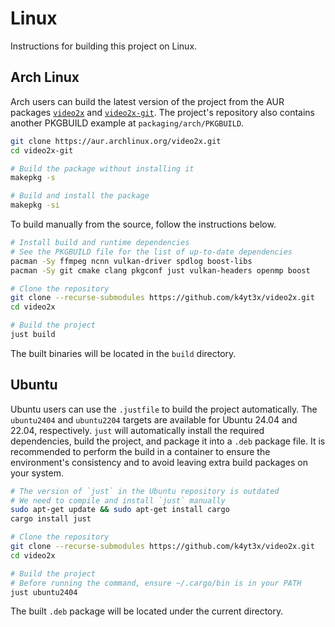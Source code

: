 # Linux

Instructions for building this project on Linux.

## Arch Linux

Arch users can build the latest version of the project from the AUR packages [`video2x`](https://aur.archlinux.org/packages/video2x) and [`video2x-git`](https://aur.archlinux.org/packages/video2x-git). The project's repository also contains another PKGBUILD example at `packaging/arch/PKGBUILD`.

```bash
git clone https://aur.archlinux.org/video2x.git
cd video2x-git

# Build the package without installing it
makepkg -s

# Build and install the package
makepkg -si
```

To build manually from the source, follow the instructions below.

```bash
# Install build and runtime dependencies
# See the PKGBUILD file for the list of up-to-date dependencies
pacman -Sy ffmpeg ncnn vulkan-driver spdlog boost-libs
pacman -Sy git cmake clang pkgconf just vulkan-headers openmp boost

# Clone the repository
git clone --recurse-submodules https://github.com/k4yt3x/video2x.git
cd video2x

# Build the project
just build
```

The built binaries will be located in the `build` directory.

## Ubuntu

Ubuntu users can use the `.justfile` to build the project automatically. The `ubuntu2404` and `ubuntu2204` targets are available for Ubuntu 24.04 and 22.04, respectively. `just` will automatically install the required dependencies, build the project, and package it into a `.deb` package file. It is recommended to perform the build in a container to ensure the environment's consistency and to avoid leaving extra build packages on your system.

```bash
# The version of `just` in the Ubuntu repository is outdated
# We need to compile and install `just` manually
sudo apt-get update && sudo apt-get install cargo
cargo install just

# Clone the repository
git clone --recurse-submodules https://github.com/k4yt3x/video2x.git
cd video2x

# Build the project
# Before running the command, ensure ~/.cargo/bin is in your PATH
just ubuntu2404
```

The built `.deb` package will be located under the current directory.
